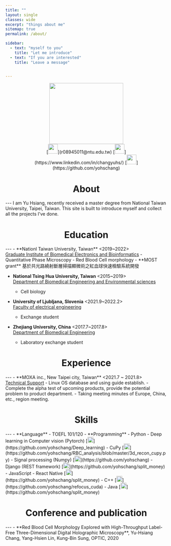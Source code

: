 ```yaml
--- 
title: ""
layout: single
classes: wide
excerpt: "things about me"
sitemap: true
permalink: /about/

sidebar: 
  - text: "myself to you"
    title: "Let me introduce"
  - text: "If you are interested"
    title: "Leave a message"


---
```


<p align="center">
  <img width="230" height="190" src="https://i.imgur.com/OpuBLnm.png"> </br>
    [<img width="30" height="30" src="https://img.icons8.com/ios/50/000000/apple-mail.png"/>](r08945011@ntu.edu.tw) [<img width="30" height="30" src="https://img.icons8.com/ios-glyphs/50/000000/linkedin.png"/>](https://www.linkedin.com/in/changyuhs/) [<img width="30" height="30" src="https://img.icons8.com/material-rounded/24/000000/github.png"/>](https://github.com/yohschang)
</p>



<h1 align="center" style="font-size:200%;">About</h1>
---
I am Yu Hsiang, recently received a master degree from National Taiwan University, Taipei, Taiwan. This site is built to introduce myself and collect all the projects I’ve done. 

<h1 align="center" style="font-size:200%;">Education</h1>
---
- **Nationl Taiwan University, Taiwan**  <2019~2022> <br>
   <ins>Graduate Institute of Biomedical Electronics and Bioinformatics</ins>
  - Quantitative Phase Microscopy
  - Red Blood Cell morphology
  - **MOST grant** 基於共光路繞射斷層掃描顯微術之紅血球快速檢驗系統開發
 
- **National Tsing Hua University, Taiwan** <2015~2019> <br>
  <ins>Department of Biomedical Engineering and Environmental sciences</ins>
  - Cell biology

- **University of Ljubljana, Slovenia** <2021.9~2022.2> <br>
  <ins>Faculty of electrical engineering</ins>
  - Exchange student

- **Zhejiang University, China** <2017.7~2017.8> <br>
  <ins>Department of Biomedical Engineering</ins>
  - Laboratory exchange student

<h1 align="center" style="font-size:200%;">Experience</h1>
---
- **MOXA inc., New Taipei city, Taiwan** <2021.7 ~ 2021.8> <br>
<ins>Technical Support</ins>
  - Linux OS database and using guide establish.
  - Complete the alpha test of upcoming products, provide the potential problem to product department.
  - Taking meeting minutes of Europe, China, etc., region meeting.

<h1 align="center" style="font-size:200%;">Skills</h1>
---
- **Language**
    - TOEFL 101/120
- **Programming** 
    - Python 
      - Deep learning in Computer vision (Pytorch) [<img width="18" height="18" src="https://img.icons8.com/windows/32/000000/link.png"/>](https://github.com/yohschang/Deep_learning)
      - CuPy [<img width="18" height="18" src="https://img.icons8.com/windows/32/000000/link.png"/>](https://github.com/yohschang/RBC_analysis/blob/master/3d_recon_cupy.py)
      - Signal processing (Numpy) [<img width="18" height="18" src="https://img.icons8.com/windows/32/000000/link.png"/>](https://github.com/yohschang)
      - Django (REST framework) [<img width="18" height="18" src="https://img.icons8.com/windows/32/000000/link.png"/>](https://github.com/yohschang/split_money)
    - JavaScript
      - React Native [<img width="18" height="18" src="https://img.icons8.com/windows/32/000000/link.png"/>](https://github.com/yohschang/split_money)
    - C++ [<img width="18" height="18" src="https://img.icons8.com/windows/32/000000/link.png"/>](https://github.com/yohschang/refocus_cuda)
    - Java [<img width="18" height="18" src="https://img.icons8.com/windows/32/000000/link.png"/>](https://github.com/yohschang/split_money)
      
<h1 align="center" style="font-size:200%;">Conference and publication</h1>
---
- **Red Blood Cell Morphology Explored with High-Throughput Label-Free Three-Dimensional Digital Holographic Microscopy**, Yu-Hsiang Chang, Yang-Hsien Lin, Kung-Bin Sung, OPTIC, 2020
